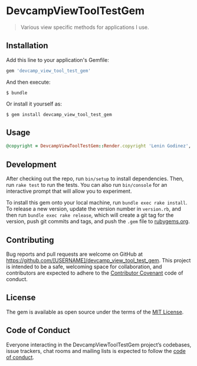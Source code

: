 # DevcampViewToolTestGem

> Various view specific methods for applications I use.

## Installation

Add this line to your application's Gemfile:

```ruby
gem 'devcamp_view_tool_test_gem'
```

And then execute:

    $ bundle

Or install it yourself as:

    $ gem install devcamp_view_tool_test_gem

## Usage

```ruby
@copyright = DevcampViewToolTestGem::Render.copyright 'Lenin Godinez', 'All rights reserved.'
```


## Development

After checking out the repo, run `bin/setup` to install dependencies. Then, run `rake test` to run the tests. You can also run `bin/console` for an interactive prompt that will allow you to experiment.

To install this gem onto your local machine, run `bundle exec rake install`. To release a new version, update the version number in `version.rb`, and then run `bundle exec rake release`, which will create a git tag for the version, push git commits and tags, and push the `.gem` file to [rubygems.org](https://rubygems.org).

## Contributing

Bug reports and pull requests are welcome on GitHub at https://github.com/[USERNAME]/devcamp_view_tool_test_gem. This project is intended to be a safe, welcoming space for collaboration, and contributors are expected to adhere to the [Contributor Covenant](http://contributor-covenant.org) code of conduct.

## License

The gem is available as open source under the terms of the [MIT License](https://opensource.org/licenses/MIT).

## Code of Conduct

Everyone interacting in the DevcampViewToolTestGem project’s codebases, issue trackers, chat rooms and mailing lists is expected to follow the [code of conduct](https://github.com/[USERNAME]/devcamp_view_tool_test_gem/blob/master/CODE_OF_CONDUCT.md).
